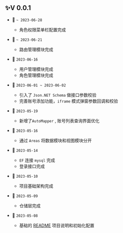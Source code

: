 ## ✨V 0.0.1    

+ :tada: `~ 2023-06-28`
  
  + 角色权限菜单栏配置完成

+ :tada: `~ 2023-06-21`
  
  + 路由管理模块完成

+ :tada: `2023-06-16`
  
  + 用户管理模块完成
  + 角色管理模块完成

+ :tada: `2023-06-01 ~ 2023-06-02`
  
  + 引入了 `Json.NET Schema`  做接口参数校验
  + 完善账号添加功能，`iframe` 模式弹窗参数回调和校验

+ :tada: `2023-05-19`
  
  + 新增了`AutoMapper` , 账号列表查询界面优化
  
+ :tada: `2023-05-16`
  
  + 通过 `Areas`  将数据模块和视图模块分开  
  
+ :tada: `2023-05-14`
  + `EF`  连接  `mysql`  完成 
  + 登录接口完成

+ :tada:  `2023-05-10`

  + 项目基础架构完成
  
+ :tada:  `2023-05-09`

  + 仓储层完成
  
+ :tada:  `2023-05-08`

  + 基础的 [README](./README.md) 项目说明和初始化配置
  
  
  